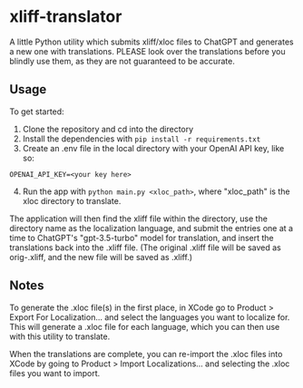 # xliff-translator
A little Python utility which submits xliff/xloc files to ChatGPT and generates a new one with translations. PLEASE look over the translations before you blindly use them, as they are not guaranteed to be accurate.

## Usage
To get started:
1. Clone the repository and cd into the directory
2. Install the dependencies with `pip install -r requirements.txt`
3. Create an .env file in the local directory with your OpenAI API key, like so: 
```
OPENAI_API_KEY=<your key here>
```
4. Run the app with `python main.py <xloc_path>`, where "xloc_path" is the  xloc directory to translate.

The application will then find the xliff file within the directory, use the directory name as the localization language, and submit the entries one at a time to ChatGPT's "gpt-3.5-turbo" model for translation, and insert the translations back into the .xliff file. (The original .xliff file will be saved as orig-<filename>.xliff, and the new file will be saved as <filename>.xliff.)

## Notes
To generate the .xloc file(s) in the first place, in XCode go to Product > Export For Localization... and select the languages you want to localize for. This will generate a .xloc file for each language, which you can then use with this utility to translate.

When the translations are complete, you can re-import the .xloc files into XCode by going to Product > Import Localizations... and selecting the .xloc files you want to import.

